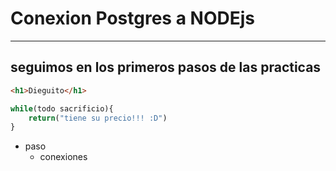 # Conexion Postgres a NODEjs
---
## seguimos en los primeros pasos de las practicas

```html
<h1>Dieguito</h1>

```
```js
while(todo sacrificio){
    return("tiene su precio!!! :D")
}

```
* paso 
    * conexiones